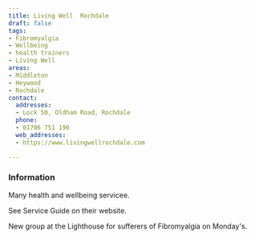 ```yaml
---
title: Living Well  Rochdale
draft: false
tags:
- Fibromyalgia
- Wellbeing
- health trainers
- Living Well
areas:
- Middleton
- Heywood
- Rochdale
contact:
  addresses:
  - Lock 50, Oldham Road, Rochdale
  phone:
  - 01706 751 190
  web_addresses:
  - https://www.livingwellrochdale.com

---
```


### Information
Many health and wellbeing servicee.

See Service Guide on their website.

New group at the Lighthouse for sufferers of Fibromyalgia on Monday's.
